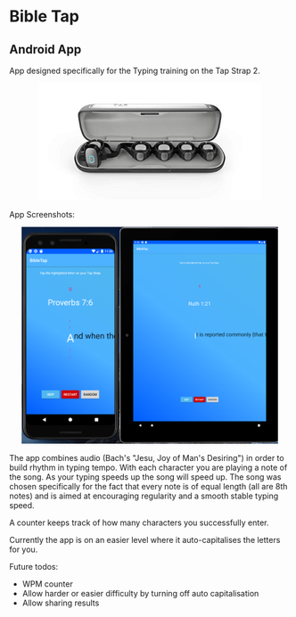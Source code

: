 # Bible Tap
## Android App

App designed specifically for the Typing training on the Tap Strap 2.

<p align="center">
  <img width="400" src="screenshots/tapstrap2.jpg">
</p>


App Screenshots:

<p align="center">
  <img width="460" src="screenshots/screenshot01.png">
</p>

The app combines audio (Bach's "Jesu, Joy of Man's Desiring") in order to build rhythm in typing tempo. With each character you are playing a note of the song. As your typing speeds up the song will speed up.
The song was chosen specifically for the fact that every note is of equal length (all are 8th notes) and is aimed at encouraging regularity and a smooth stable typing speed.


A counter keeps track of how many characters you successfully enter.


Currently the app is on an easier level where it auto-capitalises the letters for you.


Future todos:
- WPM counter
- Allow harder or easier difficulty by turning off auto capitalisation
- Allow sharing results
